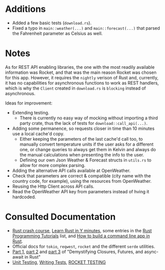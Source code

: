 # Additions

* Added a few basic tests (`download.rs`).
* Fixed a typo in `main::weather(...)` and `main::forecast(...)` that parsed the Fahrenheit parameter as Celsius as well.

# Notes

As for REST API enabling libraries, the one with the most readily available information was Rocket, and that was the main reason Rocket was chosen for this app. However, it requires the `nightly` verison of Rust and, currently, it has no capabilities for asynchronous functions to work as REST handlers, which is why the `Client` created in `download.rs` is `blocking` instead of asynchronous.

Ideas for improvement:

* Extending testing.
  * There is currently no easy way of mocking without importing a third party crate, thus the lack of tests for `download::call_api(...)`.
* Adding some permanence, so requests closer in time than 10 minutes use a local cache'd copy.
  * Either keeping the parameters of the last cache'd call too, to manually convert temperature units if the user asks for a different one, or change queries to always get them in Kelvin and always do the manual calculations when presenting the info to the user.
  * Defining our own Json Weather & Forecast structs in `utils.rs` to allow for more complex parsing.
* Adding the alternative API calls available at OpenWeather.
* Check that parameters are correct & compatible (city name with the country code, for example), using the resources from OpenWeather.
* Reusing the Http Client across API calls.
* Read the OpenWeather API key from parameters instead of hving it hardcoded.

# Consulted Documentation

* [Rust crash course](https://www.youtube.com/watch?v=zF34dRivLOw), [Learn Rust in Y minutes](https://learnxinyminutes.com/docs/rust/), some entries in the [Rust Programming Tutorials](https://www.youtube.com/playlist?list=PLVvjrrRCBy2JSHf9tGxGKJ-bYAN_uDCUL) list, and [How to build a command line app in Rust](https://www.youtube.com/watch?v=DQnLQznJK1Q).
* Official docs for `tokio`, `reqwest`, `rocket` and the different `serde` utilities.
* [Part 1](https://medium.com/swlh/demystifying-closures-futures-and-async-await-in-rust-part-1-closures-97e531e4dc50), [part 2](https://levelup.gitconnected.com/demystifying-closures-futures-and-async-await-in-rust-part-2-futures-abe95ab332a2) and [part 3](https://medium.com/@alistairisrael/demystifying-closures-futures-and-async-await-in-rust-part-3-async-await-9ed20eede7a4) of "Demystifying Closures, Futures, and async-await in Rust"
* [Unit Testing](https://doc.rust-lang.org/rust-by-example/testing/unit_testing.html), [Writing Tests](https://doc.rust-lang.org/book/ch11-01-writing-tests.html), [ROCKET TESTING](https://rocket.rs/v0.4/guide/testing/)